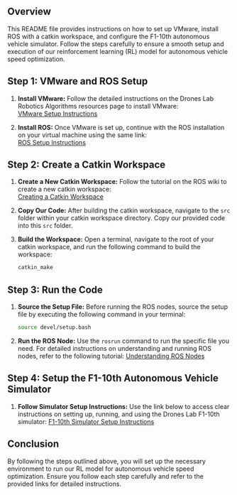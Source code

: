 ## Overview

This README file provides instructions on how to set up VMware, install ROS with a catkin workspace, and configure the F1-10th autonomous vehicle simulator. Follow the steps carefully to ensure a smooth setup and execution of our reinforcement learning (RL) model for autonomous vehicle speed optimization.

## Step 1: VMware and ROS Setup

1. **Install VMware:**
   Follow the detailed instructions on the Drones Lab Robotics Algorithms resources page to install VMware:  
   [VMware Setup Instructions](https://droneslab.github.io/RoboticsAlgorithms/resources/)

2. **Install ROS:**
   Once VMware is set up, continue with the ROS installation on your virtual machine using the same link:  
   [ROS Setup Instructions](https://droneslab.github.io/RoboticsAlgorithms/resources/)

## Step 2: Create a Catkin Workspace

1. **Create a New Catkin Workspace:**
   Follow the tutorial on the ROS wiki to create a new catkin workspace:  
   [Creating a Catkin Workspace](https://wiki.ros.org/catkin/Tutorials/CreatingPackage)

2. **Copy Our Code:**
   After building the catkin workspace, navigate to the `src` folder within your catkin workspace directory. Copy our provided code into this `src` folder.

3. **Build the Workspace:**
   Open a terminal, navigate to the root of your catkin workspace, and run the following command to build the workspace:
   ```sh
   catkin_make

## Step 3: Run the Code

1. **Source the Setup File:**
  Before running the ROS nodes, source the setup file by executing the following command in your terminal:
   ```sh
   source devel/setup.bash

2. **Run the ROS Node:**
Use the `rosrun` command to run the specific file you need. For detailed instructions on understanding and running ROS nodes, refer to the following tutorial:
[Understanding ROS Nodes](https://wiki.ros.org/ROS/Tutorials/UnderstandingNodes)

## Step 4: Setup the F1-10th Autonomous Vehicle Simulator

1. **Follow Simulator Setup Instructions:**
Use the link below to access clear instructions on setting up, running, and using the Drones Lab F1-10th simulator:
[F1-10th Simulator Setup Instructions](https://liberating-dash-9ac.notion.site/F1Tenth-Simulator-Setup-5a013b6a723b490cbf6881a42a94d63f)

## Conclusion
By following the steps outlined above, you will set up the necessary environment to run our RL model for autonomous vehicle speed optimization. Ensure you follow each step carefully and refer to the provided links for detailed instructions.
